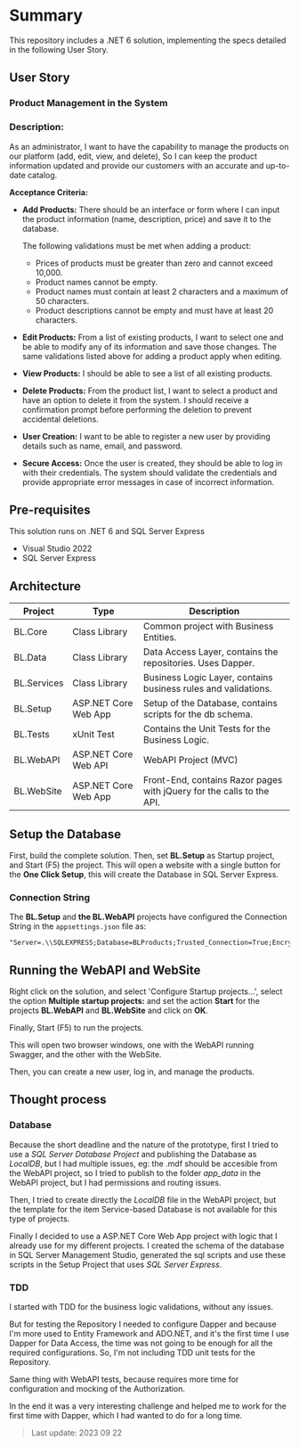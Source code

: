 # Summary

This repository includes a .NET 6 solution, implementing the specs detailed in the following User Story.

## User Story

### Product Management in the System
### Description:
As an administrator,
I want to have the capability to manage the products on our platform (add, edit, view, and delete),
So I can keep the product information updated and provide our customers with an accurate and up-to-date catalog.

**Acceptance Criteria:**

- **Add Products:** There should be an interface or form where I can input the product information (name, description, price) and save it to the database.
  
  The following validations must be met when adding a product:
  - Prices of products must be greater than zero and cannot exceed 10,000.
  - Product names cannot be empty.
  - Product names must contain at least 2 characters and a maximum of 50 characters.
  - Product descriptions cannot be empty and must have at least 20 characters.

- **Edit Products:** From a list of existing products, I want to select one and be able to modify any of its information and save those changes.
The same validations listed above for adding a product apply when editing.

- **View Products:** I should be able to see a list of all existing products.

- **Delete Products:** From the product list, I want to select a product and have an option to delete it from the system. I should receive a confirmation prompt before performing the deletion to prevent accidental deletions.

- **User Creation:** I want to be able to register a new user by providing details such as name, email, and password.

- **Secure Access:** Once the user is created, they should be able to log in with their credentials. The system should validate the credentials and provide appropriate error messages in case of incorrect information.


## Pre-requisites
This solution runs on .NET 6 and SQL Server Express
- Visual Studio 2022
- SQL Server Express

## Architecture

| Project       | Type                 | Description                                                           |
| ------------- | -------------------- | --------------------------------------------------------------------- |
| BL.Core       | Class Library        | Common project with Business Entities.                                |
| BL.Data       | Class Library        | Data Access Layer, contains the repositories. Uses Dapper.            |
| BL.Services   | Class Library        | Business Logic Layer, contains business rules and validations.        |
| BL.Setup      | ASP.NET Core Web App | Setup of the Database, contains scripts for the db schema.            |
| BL.Tests      | xUnit Test           | Contains the Unit Tests for the Business Logic.                       |
| BL.WebAPI     | ASP.NET Core Web API | WebAPI Project (MVC)                                                  |
| BL.WebSite    | ASP.NET Core Web App | Front-End, contains Razor pages with jQuery for the calls to the API. |


## Setup the Database

First, build the complete solution. 
Then, set **BL.Setup** as Startup project, and Start (F5) the project. 
This will open a website with a single button for the **One Click Setup**, this will create the Database in SQL Server Express.

### Connection String
The **BL.Setup** and **the BL.WebAPI** projects have configured the Connection String in the `appsettings.json` file as:
```
"Server=.\\SQLEXPRESS;Database=BLProducts;Trusted_Connection=True;Encrypt=False;"
```

## Running the WebAPI and WebSite
Right click on the solution, and select 'Configure Startup projects...', select the option **Multiple startup projects:** and set the action **Start** for the projects **BL.WebAPI** and **BL.WebSite** and click on **OK**. 

Finally, Start (F5) to run the projects. 

This will open two browser windows, one with the WebAPI running Swagger, and the other with the WebSite.

Then, you can create a new user, log in, and manage the products.

## Thought process

### Database
Because the short deadline and the nature of the prototype, first I tried to use a _SQL Server Database Project_ and publishing the Database as _LocalDB_, but I had multiple issues, eg: the .mdf should be accesible from the WebAPI project, so I tried to publish to the folder _app_data_ in the WebAPI project, but I had permissions and routing issues.

Then, I tried to create directly the _LocalDB_ file in the WebAPI project, but the template for the item Service-based Database is not available for this type of projects.

Finally I decided to use a ASP.NET Core Web App project with logic that I already use for my different projects. I created the schema of the database in SQL Server Management Studio, generated the sql scripts and use these scripts in the Setup Project that uses _SQL Server Express_.

### TDD
I started with TDD for the business logic validations, without any issues. 

But for testing the Repository I needed to configure Dapper and because I'm more used to Entity Framework and ADO.NET, and it's the first time I use Dapper for Data Access, the time was not going to be enough for all the required configurations. So, I'm not including TDD unit tests for the Repository.

Same thing with WebAPI tests, because requires more time for configuration and mocking of the Authorization.

In the end it was a very interesting challenge and helped me to work for the first time with Dapper, which I had wanted to do for a long time.

> Last update: 2023 09 22
